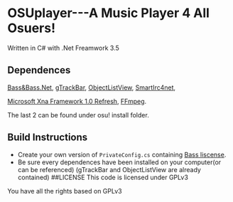 OSUplayer---A Music Player 4 All Osuers!
===========
Written in C# with .Net Freamwork 3.5

## Dependences
[Bass&Bass.Net](http://www.un4seen.com/),
[gTrackBar](http://www.codeproject.com/Articles/35104/gTrackBar-A-Custom-TrackBar-UserControl-VB-NET),
[ObjectListView](http://www.codeproject.com/Articles/16009/A-Much-Easier-to-Use-ListView),
[SmartIrc4net](https://github.com/meebey/SmartIrc4net/),

[Microsoft Xna Framework 1.0 Refresh](http://www.microsoft.com/en-us/download/details.aspx?id=2431),
[FFmpeg](http://ffmpeg.org/).

The last 2 can be found under osu! install folder.
## Build Instructions
* Create your own version of `PrivateConfig.cs` containing [Bass liscense](http://bass.radio42.com/bass_register.html).
* Be sure every dependences have been installed on your computer(or can be referenced)
(gTrackBar and ObjectListView are already contained)
##LICENSE
This code is licensed under GPLv3

You have all the rights based on GPLv3